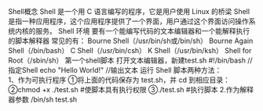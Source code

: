 Shell概念
            Shell 是一个用 C 语言编写的程序，它是用户使用 Linux 的桥梁
            Shell 是指一种应用程序，这个应用程序提供了一个界面，用户通过这个界面访问操作系统内核的服务。
 Shell 环境
            要有一个能编写代码的文本编辑器和一个能解释执行的脚本解释器
            常见的有：
                        Bourne Shell（/usr/bin/sh或/bin/sh）
                        Bourne Again Shell（/bin/bash）
                        C Shell（/usr/bin/csh）
                        K Shell（/usr/bin/ksh）
                        Shell for Root（/sbin/sh）
第一个shell脚本
            打开文本编辑器，新建test.sh
                  #!/bin/bash     //指定Shell
                  echo "Hello World!"  //输出文本
运行 Shell 脚本两种方法：   
          1、作为可执行程序
                            ①将上面的代码保存为 test.sh，并 cd 到相应目录：
                            ②chmod +x ./test.sh  #使脚本具有执行权限
                            ③./test.sh  #执行脚本
          2.作为解释器参数
                            /bin/sh test.sh
          
                           
                      
